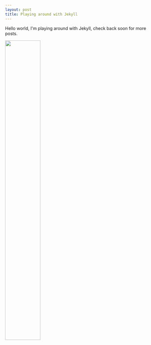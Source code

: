 ```yaml
---
layout: post
title: Playing around with Jekyll
---
```


Hello world, I'm playing around with Jekyll, check back soon for more posts.

<img src="https://avatars2.githubusercontent.com/u/410243" style="width:50%; max-width:230px; height:auto;">
